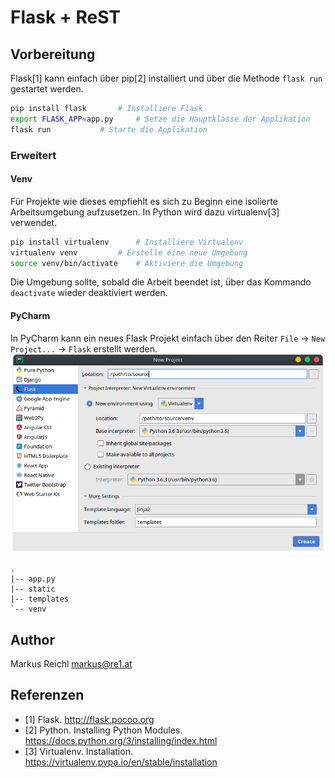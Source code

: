 Flask + ReST
============
## Vorbereitung
Flask[1] kann einfach über pip[2] installiert und über die Methode `flask run` gestartet werden.

~~~ sh
pip install flask 		# Installiere Flask
export FLASK_APP=app.py 	# Setze die Hauptklasse der Applikation
flask run 			# Starte die Applikation
~~~

### Erweitert
#### Venv
Für Projekte wie dieses empfiehlt es sich zu Beginn eine isolierte Arbeitsumgebung aufzusetzen. In Python wird dazu virtualenv[3] verwendet.
~~~ sh
pip install virtualenv 		# Installiere Virtualenv
virtualenv venv 		# Erstelle eine neue Umgebung
source venv/bin/activate 	# Aktiviere die Umgebung
~~~
Die Umgebung sollte, sobald die Arbeit beendet ist, über das Kommando `deactivate` wieder deaktiviert werden.

#### PyCharm
In PyCharm kann ein neues Flask Projekt einfach über den Reiter `File` → `New Project...` → `Flask` erstellt werden.
![Neues Projekt](img/new-light.png)

~~~
.
|-- app.py
|-- static
|-- templates
`-- venv
~~~

## Author
Markus Reichl <markus@re1.at>

## Referenzen
- [1] Flask. http://flask.pocoo.org
- [2] Python. Installing Python Modules. https://docs.python.org/3/installing/index.html
- [3] Virtualenv. Installation. https://virtualenv.pypa.io/en/stable/installation
